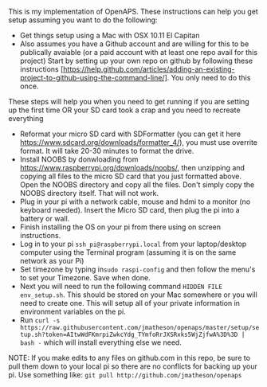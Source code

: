 This is my implementation of OpenAPS. These instructions can help you get setup assuming you want to do the following:
* Get things setup using a Mac with OSX 10.11 El Capitan
* Also assumes you have a Github account and are willing for this to be publically avaiable (or a paid account with at least one repo avail for this project) Start by setting up your own repo on github by following these instructions  [https://help.github.com/articles/adding-an-existing-project-to-github-using-the-command-line/]. You only need to do this once.

These steps will help you when you need to get running if you are setting up the first time OR your SD card took a crap and you need to recreate everything
* Reformat your micro SD card with SDFormatter (you can get it here https://www.sdcard.org/downloads/formatter_4/), you must use overrite format. It will take 20-30 minutes to format the drive.
* Install NOOBS by donwloading from  https://www.raspberrypi.org/downloads/noobs/, then unzipping and copying all files to the micro SD card that you just formatted above. Open the NOOBS directory and copy all the files. Don't simply copy the NOOBS directory itself. That will not work.
* Plug in your pi with a network cable, mouse and hdmi to a monitor (no keyboard needed). Insert the Micro SD card, then plug the pi into a battery or wall.
* Finish installing the OS on your pi from there using on screen instructions.
* Log in to your pi ```ssh pi@raspberrypi.local``` from your laptop/desktop computer using the Terminal program (assuming it is on the same network as your Pi)
* Set timezone by typing in```sudo raspi-config``` and then follow the menu's to set your Timezone. Save when done.
* Next you will need to run the following command ```HIDDEN FILE env_setup.sh```. This should be stored on your Mac somewhere or you will need to create one. This will setup all of your private information in environment variables on the pi.
* Run ```curl -s https://raw.githubusercontent.com/jmatheson/openaps/master/setup/setup.sh?token=AItwWdFKmrpiZwkcYdg_TYmfoRrJXSRxks5WjZjfwA%3D%3D | bash -``` which will install everything else we need. 

NOTE: If you make edits to any files on github.com in this repo, be sure to pull them down to your local pi so there are no conflicts for backing up your pi. Use something like: ```git pull http://github.com/jmatheson/openaps```
